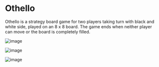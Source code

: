 # Othello

Othello is a strategy board game for two players taking turn with black and white side, played on an 8 x 8 board. The game ends when neither player can move or the board is completely filled.

![image](https://github.com/EricHerdian/Othello/assets/86960299/b4300b58-ce40-488a-a56c-1dd2983a5eb0)

![image](https://github.com/EricHerdian/Othello/assets/86960299/6d12fe96-1d02-442d-8fb3-a5a6be3939d1)

![image](https://github.com/EricHerdian/Othello/assets/86960299/b972fbee-a2af-4d1e-af30-979db235c2a4)
